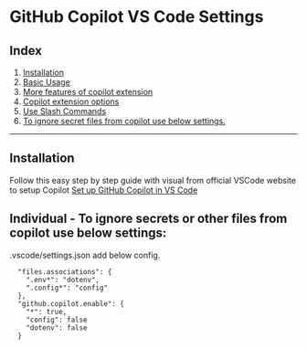 # GitHub Copilot VS Code Settings

## Index

1. [Installation](#installation)
2. [Basic Usage](#basic-usage)
3. [More features of copilot extension](#more-features-of-copilot-extension)
4. [Copilot extension options](#copilot-extension-options)
5. [Use Slash Commands](#use-slash-commands)
6. [To ignore secret files from copilot use below settings.](#to-ignore-secret-files-from-copilot-use-below-settings)

---

## Installation
Follow this easy step by step guide with visual from official VSCode website to setup Copilot
[Set up GitHub Copilot in VS Code](https://code.visualstudio.com/docs/copilot/setup)


## Individual - To ignore secrets or other files from copilot use below settings:
.vscode/settings.json add below config.

```
  "files.associations": {
    ".env*": "dotenv",
    ".config*": "config"
  },
  "github.copilot.enable": {
    "*": true,
    "config": false
    "dotenv": false
  }
```
